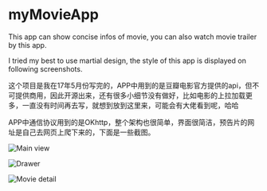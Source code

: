 # myMovieApp

This app can show concise infos of movie, you can also watch movie trailer by this app.

I tried my best to use martial design, the style of this app is displayed on following screenshots.

这个项目是我在17年5月份写完的，APP中用到的是豆瓣电影官方提供的api，但不可提供商用，因此开源出来，还有很多小细节没有做好，比如电影的上拉加载更多，一直没有时间再去写，就想到放到这里来，可能会有大佬看到呢，哈哈

APP中通信协议用到的是OKhttp，整个架构也很简单，界面很简洁，预告片的网址是自己去网页上爬下来的，下面是一些截图。

![Main view](https://github.com/cherrow/myMovieApp/screenshots/mainview.png)

![Drawer](https://github.com/cherrow/myMovieApp/screenshots/drawer.png)

![Movie detail](https://github.com/cherrow/myMovieApp/screenshots/detail.png)